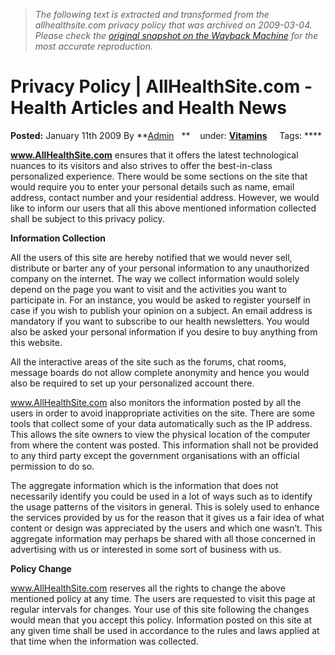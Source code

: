 > *The following text is extracted and transformed from the allhealthsite.com privacy policy that was archived on 2009-03-04. Please check the [original snapshot on the Wayback Machine](https://web.archive.org/web/20090304152820id_/http%3A//www.allhealthsite.com/privacy-policy) for the most accurate reproduction.*

# Privacy Policy | AllHealthSite.com - Health Articles and Health News

**Posted:** January 11th 2009 By **[Admin](http://www.allhealthsite.com/author/Doctor/ "Posts by Admin")   **    under: **[Vitamins](http://www.allhealthsite.com/category/vitamins "View all posts in Vitamins")**     Tags: ****

**www.AllHealthSite.com** ensures that it offers the latest technological nuances to its visitors and also strives to offer the best-in-class personalized experience. There would be some sections on the site that would require you to enter your personal details such as name, email address, contact number and your residential address. However, we would like to inform our users that all this above mentioned information collected shall be subject to this privacy policy.

**Information Collection**

All the users of this site are hereby notified that we would never sell, distribute or barter any of your personal information to any unauthorized company on the internet. The way we collect information would solely depend on the page you want to visit and the activities you want to participate in. For an instance, you would be asked to register yourself in case if you wish to publish your opinion on a subject. An email address is mandatory if you want to subscribe to our health newsletters. You would also be asked your personal information if you desire to buy anything from this website.

All the interactive areas of the site such as the forums, chat rooms, message boards do not allow complete anonymity and hence you would also be required to set up your personalized account there.

www.AllHealthSite.com also monitors the information posted by all the users in order to avoid inappropriate activities on the site. There are some tools that collect some of your data automatically such as the IP address. This allows the site owners to view the physical location of the computer from where the content was posted. This information shall not be provided to any third party except the government organisations with an official permission to do so.

The aggregate information which is the information that does not necessarily identify you could be used in a lot of ways such as to identify the usage patterns of the visitors in general. This is solely used to enhance the services provided by us for the reason that it gives us a fair idea of what content or design was appreciated by the users and which one wasn’t. This aggregate information may perhaps be shared with all those concerned in advertising with us or interested in some sort of business with us.

**Policy Change**

www.AllHealthSite.com reserves all the rights to change the above mentioned policy at any time. The users are requested to visit this page at regular intervals for changes. Your use of this site following the changes would mean that you accept this policy. Information posted on this site at any given time shall be used in accordance to the rules and laws applied at that time when the information was collected.
